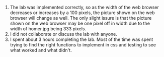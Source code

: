 1. The lab was implemented correctly, so as the width of the 
    web browser decreases or increases by a 100 pixels, the 
    picture shown on the web browser will change as well. The only 
    slight issure is that the picture shown on the web browser may be 
    one pixel off in width due to the width of homer.jpg being 
    333 pixels.
2. I did not collaborate or discuss the lab with anyone.
3. I spent about 3 hours completing the lab. Most of the time was 
    spent trying to find the right functions to implement in 
    css and testing to see what worked and what didn't.
